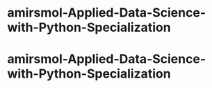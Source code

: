 # amirsmol-Applied-Data-Science-with-Python-Specialization
# amirsmol-Applied-Data-Science-with-Python-Specialization
